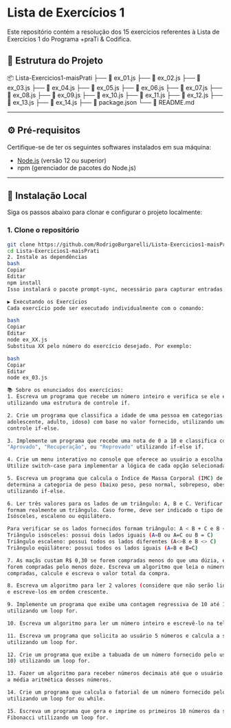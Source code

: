 # Lista de Exercícios 1
Este repositório contém a resolução dos 15 exercícios referentes à Lista de Exercícios 1 do Programa +praTi & Codifica.

## 📁 Estrutura do Projeto

📦 Lista-Exercicios1-maisPrati
├── 📄 ex_01.js
├── 📄 ex_02.js
├── 📄 ex_03.js
├── 📄 ex_04.js
├── 📄 ex_05.js
├── 📄 ex_06.js
├── 📄 ex_07.js
├── 📄 ex_08.js
├── 📄 ex_09.js
├── 📄 ex_10.js
├── 📄 ex_11.js
├── 📄 ex_12.js
├── 📄 ex_13.js
├── 📄 ex_14.js
├── 📄 package.json
└── 📄 README.md

---

## ⚙️ Pré-requisitos

Certifique-se de ter os seguintes softwares instalados em sua máquina:

- [Node.js](https://nodejs.org/) (versão 12 ou superior)
- npm (gerenciador de pacotes do Node.js)

---

## 💾 Instalação Local

Siga os passos abaixo para clonar e configurar o projeto localmente:

### 1. Clone o repositório

```bash
git clone https://github.com/RodrigoBurgarelli/Lista-Exercicios1-maisPrati.git
cd Lista-Exercicios1-maisPrati
2. Instale as dependências
bash
Copiar
Editar
npm install
Isso instalará o pacote prompt-sync, necessário para capturar entradas do usuário via terminal.

▶️ Executando os Exercícios
Cada exercício pode ser executado individualmente com o comando:

bash
Copiar
Editar
node ex_XX.js
Substitua XX pelo número do exercício desejado. Por exemplo:

bash
Copiar
Editar
node ex_03.js

📚 Sobre os enunciados dos exercícios:
1. Escreva um programa que recebe um número inteiro e verifica se ele é par ou ímpar
utilizando uma estrutura de controle if.

2. Crie um programa que classifica a idade de uma pessoa em categorias (criança,
adolescente, adulto, idoso) com base no valor fornecido, utilizando uma estrutura de
controle if-else.

3. Implemente um programa que recebe uma nota de 0 a 10 e classifica como
"Aprovado", "Recuperação", ou "Reprovado" utilizando if-else if.

4. Crie um menu interativo no console que oferece ao usuário a escolha de três opções.
Utilize switch-case para implementar a lógica de cada opção selecionada.

5. Escreva um programa que calcula o Índice de Massa Corporal (IMC) de uma pessoa e
determina a categoria de peso (baixo peso, peso normal, sobrepeso, obesidade)
utilizando if-else.

6. Ler três valores para os lados de um triângulo: A, B e C. Verificar se os lados fornecidos
formam realmente um triângulo. Caso forme, deve ser indicado o tipo de triângulo:
Isósceles, escaleno ou eqüilátero.

Para verificar se os lados fornecidos formam triângulo: A < B + C e B < A + C e C < A + B
Triângulo isósceles: possui dois lados iguais (A=B ou A=C ou B = C)
Triângulo escaleno: possui todos os lados diferentes (A<>B e B <> C)
Triângulo eqüilátero: possui todos os lados iguais (A=B e B=C)

7. As maçãs custam R$ 0,30 se forem compradas menos do que uma dúzia, e R$ 0,25 se
forem compradas pelo menos doze. Escreva um algoritmo que leia o número de maçãs
compradas, calcule e escreva o valor total da compra.

8. Escreva um algoritmo para ler 2 valores (considere que não serão lidos valores iguais)
e escreve-los em ordem crescente.

9. Implemente um programa que exibe uma contagem regressiva de 10 até 1 no console
utilizando um loop for.

10. Escreva um algoritmo para ler um número inteiro e escrevê-lo na tela 10 vezes.

11. Escreva um programa que solicita ao usuário 5 números e calcula a soma total
utilizando um loop for.

12. Crie um programa que exibe a tabuada de um número fornecido pelo usuário (de 1 a
10) utilizando um loop for.

13. Fazer um algoritmo para receber números decimais até que o usuário digite 0 e fazer
a média aritmética desses números.

14. Crie um programa que calcula o fatorial de um número fornecido pelo usuário
utilizando um loop for ou while.

15. Escreva um programa que gera e imprime os primeiros 10 números da sequência de
Fibonacci utilizando um loop for.
